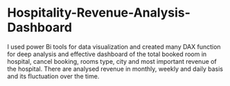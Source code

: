 # Hospitality-Revenue-Analysis-Dashboard
I used power Bi tools for data visualization and created many DAX function for deep analysis and effective dashboard of the total booked room in hospital, cancel booking, rooms type, city and most important revenue of the hospital. There are analysed revenue in monthly, weekly and daily basis and its fluctuation over the time.

